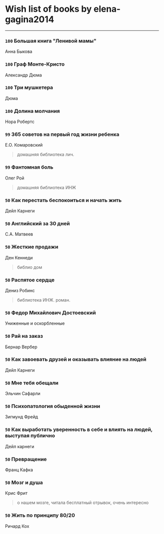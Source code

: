 # Wish list of books by elena-gagina2014
---

### `100` Большая книга "Ленивой мамы"
Анна Быкова

### `100` Граф Монте-Кристо
Александр Дюма

### `100` Три мушкетера
Дюма

### `100` Долина молчания
Нора Робертс

### `99` 365 советов на первый год жизни ребенка
Е.О. Комаровский
> домашняя библиотека лич.

### `99` Фантомная боль
Олег Рой
> домашняя библиотека ИНЖ

### `50` Как перестать беспокоиться и начать жить
Дейл Карнеги

### `50` Английский за 30 дней
С.А. Матвеев

### `50` Жесткие продажи
Ден Кеннеди
> библио дом

### `50` Распятое сердце
Дениз Робинс
> библиотека ИНЖ. роман.

### `50` Федор Михайлович Достоевский
Униженные и оскорбленные

### `50` Рай на заказ
Бернар Вербер

### `50` Как завоевать друзей и оказывать влияние на людей
Дейл Карнеги

### `50` Мне тебя обещали
Эльчин Сафарли

### `50` Психопатология обыденной жизни
Зигмунд Фрейд

### `50` Как выработать уверенность в себе и влиять на людей, выступая публично
Дейл карнеги

### `50` Превращение
Франц Кафка

### `50` Мозг и душа
Крис Фрит
> о нашем мозге, читала бесплатный отрывок, очень интересно

### `50` Жить по принципу 80/20
Ричард Кох

